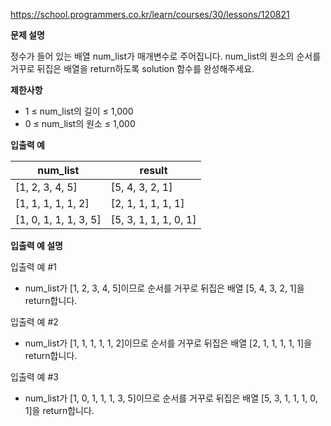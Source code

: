 https://school.programmers.co.kr/learn/courses/30/lessons/120821

**문제 설명**

정수가 들어 있는 배열 num_list가 매개변수로 주어집니다. num_list의 원소의 순서를 거꾸로 뒤집은 배열을 return하도록 solution 함수를 완성해주세요.

**제한사항**

- 1 ≤ num_list의 길이 ≤ 1,000
- 0 ≤ num_list의 원소 ≤ 1,000

**입출력 예**

| num_list              | 	result                |
|-----------------------|------------------------|
| [1, 2, 3, 4, 5]       | 	[5, 4, 3, 2, 1]       |
| [1, 1, 1, 1, 1, 2]    | 	[2, 1, 1, 1, 1, 1]    |
| [1, 0, 1, 1, 1, 3, 5] | 	[5, 3, 1, 1, 1, 0, 1] |

**입출력 예 설명**

입출력 예 #1

- num_list가 [1, 2, 3, 4, 5]이므로 순서를 거꾸로 뒤집은 배열 [5, 4, 3, 2, 1]을 return합니다.

입출력 예 #2

- num_list가 [1, 1, 1, 1, 1, 2]이므로 순서를 거꾸로 뒤집은 배열 [2, 1, 1, 1, 1, 1]을 return합니다.

입출력 예 #3

- num_list가 [1, 0, 1, 1, 1, 3, 5]이므로 순서를 거꾸로 뒤집은 배열 [5, 3, 1, 1, 1, 0, 1]을 return합니다.